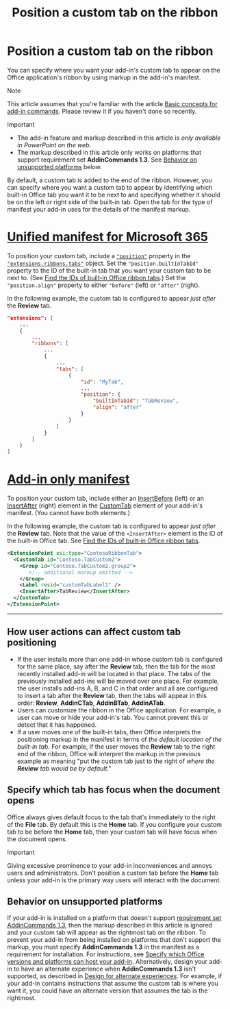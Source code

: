 ﻿---
title: Position a custom tab on the ribbon
description: Learn how to control where a custom tab appears on the Office ribbon and whether it has focus by default.
ms.date: 02/12/2025
ms-topic: how-to
ms.localizationpriority: medium
---


# Position a custom tab on the ribbon

You can specify where you want your add-in's custom tab to appear on the Office application's ribbon by using markup in the add-in's manifest.

> [!NOTE]
> This article assumes that you're familiar with the article [Basic concepts for add-in commands](add-in-commands.md). Please review it if you haven't done so recently.

> [!IMPORTANT]
>
> - The add-in feature and markup described in this article is *only available in PowerPoint on the web*.
> - The markup described in this article only works on platforms that support requirement set **AddinCommands 1.3**. See [Behavior on unsupported platforms](#behavior-on-unsupported-platforms) below.

By default, a custom tab is added to the end of the ribbon. However, you can specify where you want a custom tab to appear by identifying which built-in Office tab you want it to be next to and specifying whether it should be on the left or right side of the built-in tab. Open the tab for the type of manifest your add-in uses for the details of the manifest markup.

# [Unified manifest for Microsoft 365](#tab/jsonmanifest)

To position your custom tab, include a [`"position"`](/microsoft-365/extensibility/schema/extension-ribbons-array-tabs-item-position) property in the [`"extensions.ribbons.tabs"`](/microsoft-365/extensibility/schema/extension-ribbons-array#tabs) object. Set the `"position.builtInTabId"` property to the ID of the built-in tab that you want your custom tab to be next to. (See [Find the IDs of built-in Office ribbon tabs](../develop/built-in-ui-ids.md).) Set the `"position.align"` property to either `"before"` (left) or `"after"` (right).

In the following example, the custom tab is configured to appear *just after* the **Review** tab.

```json
"extensions": [
    ...
    {
        ...
        "ribbons": [
            ...
            {
                ...
                "tabs": [
                    {
                        "id": "MyTab",
                        ...
                        "position": {
                            "builtInTabId": "TabReview",
                            "align": "after"
                        }
                    }
                ]
            }
        ]
    }
]
```

# [Add-in only manifest](#tab/xmlmanifest)

To position your custom tab, include either an [InsertBefore](/javascript/api/manifest/customtab#insertbefore) (left) or an [InsertAfter](/javascript/api/manifest/customtab#insertafter) (right) element in the [CustomTab](/javascript/api/manifest/customtab) element of your add-in's manifest. (You cannot have both elements.)

In the following example, the custom tab is configured to appear *just after* the **Review** tab. Note that the value of the `<InsertAfter>` element is the ID of the built-in Office tab. See [Find the IDs of built-in Office ribbon tabs](../develop/built-in-ui-ids.md).

```xml
<ExtensionPoint xsi:type="ContosoRibbonTab">
  <CustomTab id="Contoso.TabCustom2">
    <Group id="Contoso.TabCustom2.group2">
       <!-- additional markup omitted -->
    </Group>
    <Label resid="customTabLabel1" />
    <InsertAfter>TabReview</InsertAfter>
  </CustomTab>
</ExtensionPoint>
```

---

## How user actions can affect custom tab positioning

- If the user installs more than one add-in whose custom tab is configured for the same place, say after the **Review** tab, then the tab for the most recently installed add-in will be located in that place. The tabs of the previously installed add-ins will be moved over one place. For example, the user installs add-ins A, B, and C in that order and all are configured to insert a tab after the **Review** tab, then the tabs will appear in this order: **Review**, **AddinCTab**, **AddinBTab**, **AddinATab**.
- Users can customize the ribbon in the Office application. For example, a user can move or hide your add-in's tab. You cannot prevent this or detect that it has happened.
- If a user moves one of the built-in tabs, then Office interprets the positioning markup in the manifest in terms of *the default location of the built-in tab*. For example, if the user moves the **Review** tab to the right end of the ribbon, Office will interpret the markup in the previous example as meaning "put the custom tab just to the right of *where the **Review** tab would be by default*."

## Specify which tab has focus when the document opens

Office always gives default focus to the tab that's immediately to the right of the **File** tab. By default this is the **Home** tab. If you configure your custom tab to be before the **Home** tab, then your custom tab will have focus when the document opens.

> [!IMPORTANT]
> Giving excessive prominence to your add-in inconveniences and annoys users and administrators. Don't position a custom tab before the **Home** tab unless your add-in is the primary way users will interact with the document.

## Behavior on unsupported platforms

If your add-in is installed on a platform that doesn't support [requirement set AddinCommands 1.3](/javascript/api/requirement-sets/common/add-in-commands-requirement-sets), then the markup described in this article is ignored and your custom tab will appear as the rightmost tab on the ribbon. To prevent your add-in from being installed on platforms that don't support the markup, you must specify **AddinCommands 1.3** in the manifest as a requirement for installation. For instructions, see [Specify which Office versions and platforms can host your add-in](../develop/specify-office-hosts-and-api-requirements.md#specify-which-office-versions-and-platforms-can-host-your-add-in). Alternatively, design your add-in to have an alternate experience when **AddinCommands 1.3** isn't supported, as described in [Design for alternate experiences](../develop/specify-office-hosts-and-api-requirements.md#design-for-alternate-experiences). For example, if your add-in contains instructions that assume the custom tab is where you want it, you could have an alternate version that assumes the tab is the rightmost.
